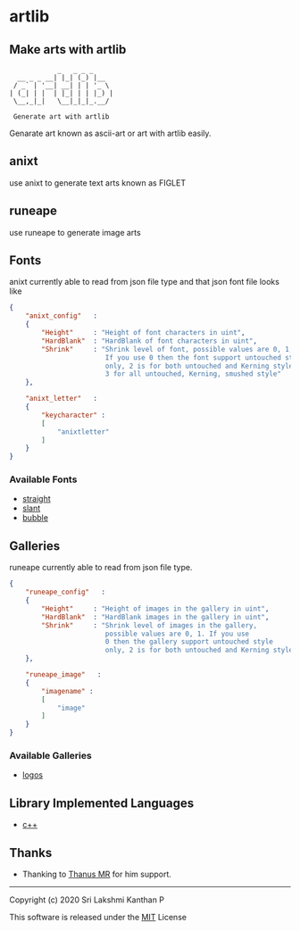 <!--
 Copyright (c) 2020 Sri Lakshmi Kanthan P
 
 This software is released under the MIT License.
 https://opensource.org/licenses/MIT
-->

# **artlib**

## Make arts with artlib

~~~~~artlib
            _   _ _ _
  __ _ _ __| |_| (_) |__  
 / _` | '__| __| | | '_ \
| (_| | |  | |_| | | |_) |
 \__,_|_|   \__|_|_|_.__/

 Generate art with artlib
~~~~~

Genarate art known as ascii-art or art with artlib easily.

## anixt

use anixt to generate text arts known as FIGLET

## runeape

use runeape to generate image arts

## Fonts

anixt currently able to read from json file type and that json font file looks like

~~~~~json
{
    "anixt_config"   :
    {
        "Height"     : "Height of font characters in uint",
        "HardBlank"  : "HardBlank of font characters in uint",
        "Shrink"     : "Shrink level of font, possible values are 0, 1, 2
                        If you use 0 then the font support untouched style
                        only, 2 is for both untouched and Kerning style,
                        3 for all untouched, Kerning, smushed style"
    },

    "anixt_letter"   :
    {
        "keycharacter" :
        [
            "anixtletter"
        ]
    }
}
~~~~~

### Available Fonts

- [straight](1.fonts-json/straight.json)
- [slant](1.fonts-json/slant.json)
- [bubble](1.fonts-json/bubble.json)

## Galleries

runeape currently able to read from json file type.

~~~~~json
{
    "runeape_config"   :
    {
        "Height"     : "Height of images in the gallery in uint",
        "HardBlank"  : "HardBlank images in the gallery in uint",
        "Shrink"     : "Shrink level of images in the gallery,
                        possible values are 0, 1. If you use
                        0 then the gallery support untouched style
                        only, 2 is for both untouched and Kerning style"
    },

    "runeape_image"   :
    {
        "imagename" :
        [
            "image"
        ]
    }
}
~~~~~

### Available Galleries

- [logos](2.galleries-json/logos.json)

## Library Implemented Languages

- [c++](artlib-cpp)

## Thanks

- Thanking to [Thanus MR](https://github.com/Thanus-MR) for him support.

-----

Copyright (c) 2020 Sri Lakshmi Kanthan P

This software is released under the [MIT](https://opensource.org/licenses/MIT) License
